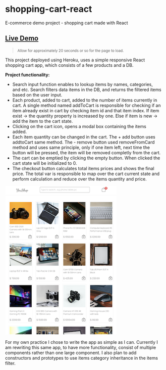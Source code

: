 # shopping-cart-react
E-commerce demo project - shopping cart made with React
<h2><a href="http://yan-shopping-cart.herokuapp.com/" rel="nofollow">Live Demo</a></h2>

> <small>Allow for approximately 20 seconds or so for the page to load.</small>

This project deployed using Heroku, uses a simple responsive React shopping cart app, which consists of a few products and a DB.

<b>Project functionality:</b>
- Search input function enables to lookup items by names, categories, and etc.
Search filters data items in the DB, and returns the filtered items based on the user input.
- Each product, added to cart, added to the number of items currently in cart.
A single method named addToCart is responsible for checking if an item already exist in cart by checking item id and that item index.
If item exist -> the quantity property is increased by one.
Else if item is new -> add the item to the cart state.
- Clicking on the cart icon, opens a modal box containing the items added.
- Each item quantity can be changed in the cart.
The + add button uses addtoCart same method.
The - remove button used removeFromCard method and uses same principle, only if one item left, next time the button will be pressed, the item will be removed completly from the cart. 
- The cart can be emptied by clicking the empty button.
When clicked the cart state will be initialized to 0.
- The checkout button calculates total items prices and shows the final price.
The total var is responsible to map over the cart current state and perform calculation and reduce over the items quantity and price.

![Screenshot](youShop.png)


For my own practice I chose to write the app as simple as I can. 
Currently I am rewriting this same app,
to have more functionality, consist of multiple components rather than one large component.
I also plan to add constructors and prototypes to use items category inheritance in the items filter.
